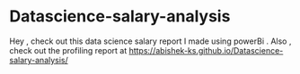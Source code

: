 # Datascience-salary-analysis

Hey , check out this data science salary report I made using powerBi . Also , check out the profiling report at https://abishek-ks.github.io/Datascience-salary-analysis/
